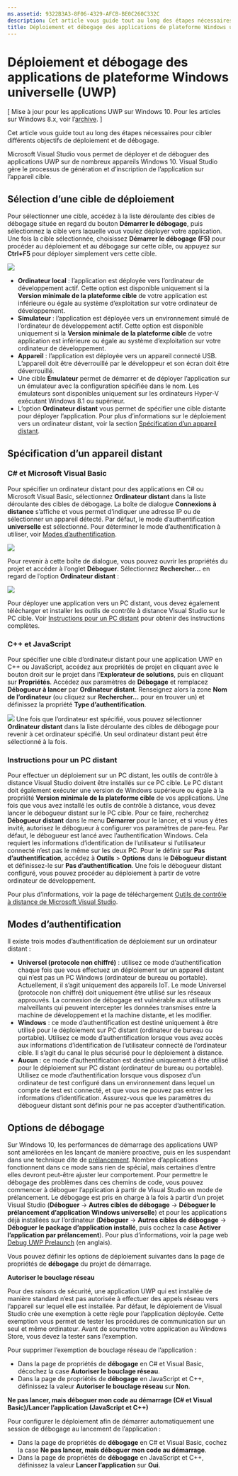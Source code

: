 ```yaml
---
ms.assetid: 9322B3A3-8F06-4329-AFCB-BE0C260C332C
description: Cet article vous guide tout au long des étapes nécessaires pour cibler différents objectifs de déploiement et de débogage.
title: Déploiement et débogage des applications de plateforme Windows universelle (UWP)
---
```


# Déploiement et débogage des applications de plateforme Windows universelle (UWP)

\[ Mise à jour pour les applications UWP sur Windows 10. Pour les articles sur Windows 8.x, voir l’[archive](http://go.microsoft.com/fwlink/p/?linkid=619132). \]

Cet article vous guide tout au long des étapes nécessaires pour cibler différents objectifs de déploiement et de débogage.

Microsoft Visual Studio vous permet de déployer et de déboguer des applications UWP sur de nombreux appareils Windows 10. Visual Studio gère le processus de génération et d’inscription de l’application sur l’appareil cible.

## Sélection d’une cible de déploiement

Pour sélectionner une cible, accédez à la liste déroulante des cibles de débogage située en regard du bouton **Démarrer le débogage**, puis sélectionnez la cible vers laquelle vous voulez déployer votre application. Une fois la cible sélectionnée, choisissez **Démarrer le débogage (F5)** pour procéder au déploiement et au débogage sur cette cible, ou appuyez sur **Ctrl+F5** pour déployer simplement vers cette cible.

![](images/debug-device-target-list.png)

-   **Ordinateur local** : l’application est déployée vers l’ordinateur de développement actif. Cette option est disponible uniquement si la **Version minimale de la plateforme cible** de votre application est inférieure ou égale au système d’exploitation sur votre ordinateur de développement.
-   **Simulateur** : l’application est déployée vers un environnement simulé de l’ordinateur de développement actif. Cette option est disponible uniquement si la **Version minimale de la plateforme cible** de votre application est inférieure ou égale au système d’exploitation sur votre ordinateur de développement.
-   **Appareil** : l’application est déployée vers un appareil connecté USB. L’appareil doit être déverrouillé par le développeur et son écran doit être déverrouillé.
-   Une cible **Émulateur** permet de démarrer et de déployer l’application sur un émulateur avec la configuration spécifiée dans le nom. Les émulateurs sont disponibles uniquement sur les ordinateurs Hyper-V exécutant Windows 8.1 ou supérieur.
-   L’option **Ordinateur distant** vous permet de spécifier une cible distante pour déployer l’application. Pour plus d’informations sur le déploiement vers un ordinateur distant, voir la section [Spécification d’un appareil distant](#specifying-a-remote-device).

## Spécification d’un appareil distant

### C# et Microsoft Visual Basic

Pour spécifier un ordinateur distant pour des applications en C# ou Microsoft Visual Basic, sélectionnez **Ordinateur distant** dans la liste déroulante des cibles de débogage. La boîte de dialogue **Connexions à distance** s’affiche et vous permet d’indiquer une adresse IP ou de sélectionner un appareil détecté. Par défaut, le mode d’authentification **universelle** est sélectionné. Pour déterminer le mode d’authentification à utiliser, voir [Modes d’authentification](#authentication-modes).

![](images/debug-remote-connections.png)

Pour revenir à cette boîte de dialogue, vous pouvez ouvrir les propriétés du projet et accéder à l’onglet **Déboguer**. Sélectionnez **Rechercher...** en regard de l’option **Ordinateur distant** :

![](images/debug-remote-machine-config.png)

Pour déployer une application vers un PC distant, vous devez également télécharger et installer les outils de contrôle à distance Visual Studio sur le PC cible. Voir [Instructions pour un PC distant](#remote-pc-instructions) pour obtenir des instructions complètes.

### C++ et JavaScript

Pour spécifier une cible d’ordinateur distant pour une application UWP en C++ ou JavaScript, accédez aux propriétés de projet en cliquant avec le bouton droit sur le projet dans l’**Explorateur de solutions**, puis en cliquant sur **Propriétés**. Accédez aux paramètres de **Débogage** et remplacez **Débogueur à lancer** par **Ordinateur distant**. Renseignez alors la zone **Nom de l’ordinateur** (ou cliquez sur **Rechercher…** pour en trouver un) et définissez la propriété **Type d’authentification**.

![](images/debug-property-pages.png)
Une fois que l’ordinateur est spécifié, vous pouvez sélectionner **Ordinateur distant** dans la liste déroulante des cibles de débogage pour revenir à cet ordinateur spécifié. Un seul ordinateur distant peut être sélectionné à la fois.

### Instructions pour un PC distant

Pour effectuer un déploiement sur un PC distant, les outils de contrôle à distance Visual Studio doivent être installés sur ce PC cible. Le PC distant doit également exécuter une version de Windows supérieure ou égale à la propriété **Version minimale de la plateforme cible** de vos applications. Une fois que vous avez installé les outils de contrôle à distance, vous devez lancer le débogueur distant sur le PC cible. Pour ce faire, recherchez **Débogueur distant** dans le menu **Démarrer** pour le lancer, et si vous y êtes invité, autorisez le débogueur à configurer vos paramètres de pare-feu. Par défaut, le débogueur est lancé avec l’authentification Windows. Cela requiert les informations d’identification de l’utilisateur si l’utilisateur connecté n’est pas le même sur les deux PC. Pour le définir sur **Pas d’authentification**, accédez à **Outils** &gt; **Options** dans le **Débogueur distant** et définissez-le sur **Pas d’authentification**. Une fois le débogueur distant configuré, vous pouvez procéder au déploiement à partir de votre ordinateur de développement.

Pour plus d’informations, voir la page de téléchargement [Outils de contrôle à distance de Microsoft Visual Studio]( http://go.microsoft.com/fwlink/?LinkId=717039).

## Modes d’authentification

Il existe trois modes d’authentification de déploiement sur un ordinateur distant :

- **Universel (protocole non chiffré)** : utilisez ce mode d’authentification chaque fois que vous effectuez un déploiement sur un appareil distant qui n’est pas un PC Windows (ordinateur de bureau ou portable). Actuellement, il s’agit uniquement des appareils IoT. Le mode Universel (protocole non chiffré) doit uniquement être utilisé sur les réseaux approuvés. La connexion de débogage est vulnérable aux utilisateurs malveillants qui peuvent intercepter les données transmises entre la machine de développement et la machine distante, et les modifier.
- **Windows** : ce mode d’authentification est destiné uniquement à être utilisé pour le déploiement sur PC distant (ordinateur de bureau ou portable). Utilisez ce mode d’authentification lorsque vous avez accès aux informations d’identification de l’utilisateur connecté de l’ordinateur cible. Il s’agit du canal le plus sécurisé pour le déploiement à distance.
- **Aucun** : ce mode d’authentification est destiné uniquement à être utilisé pour le déploiement sur PC distant (ordinateur de bureau ou portable). Utilisez ce mode d’authentification lorsque vous disposez d’un ordinateur de test configuré dans un environnement dans lequel un compte de test est connecté, et que vous ne pouvez pas entrer les informations d’identification. Assurez-vous que les paramètres du débogueur distant sont définis pour ne pas accepter d’authentification.

## Options de débogage

Sur Windows 10, les performances de démarrage des applications UWP sont améliorées en les lançant de manière proactive, puis en les suspendant dans une technique dite de [prélancement](https://msdn.microsoft.com/library/windows/apps/Mt593297). Nombre d’applications fonctionnent dans ce mode sans rien de spécial, mais certaines d’entre elles devront peut-être ajuster leur comportement. Pour permettre le débogage des problèmes dans ces chemins de code, vous pouvez commencer à déboguer l’application à partir de Visual Studio en mode de prélancement. Le débogage est pris en charge à la fois à partir d’un projet Visual Studio (**Déboguer** -&gt; **Autres cibles de débogage** -> **Déboguer le prélancement d’application Windows universelle**) et pour les applications déjà installées sur l’ordinateur (**Déboguer** -&gt; **Autres cibles de débogage** -&gt; **Déboguer le package d’application installé**, puis cochez la case **Activer l’application par prélancement**). Pour plus d’informations, voir la page web [Debug UWP Prelaunch]( http://go.microsoft.com/fwlink/?LinkId=717245) (en anglais).

Vous pouvez définir les options de déploiement suivantes dans la page de propriétés de **débogage** du projet de démarrage.

**Autoriser le bouclage réseau**

Pour des raisons de sécurité, une application UWP qui est installée de manière standard n’est pas autorisée à effectuer des appels réseau vers l’appareil sur lequel elle est installée. Par défaut, le déploiement de Visual Studio crée une exemption à cette règle pour l’application déployée. Cette exemption vous permet de tester les procédures de communication sur un seul et même ordinateur. Avant de soumettre votre application au Windows Store, vous devez la tester sans l’exemption.

Pour supprimer l’exemption de bouclage réseau de l’application :

-   Dans la page de propriétés de **débogage** en C# et Visual Basic, décochez la case **Autoriser le bouclage réseau**.
-   Dans la page de propriétés de **débogage** en JavaScript et C++, définissez la valeur **Autoriser le bouclage réseau** sur **Non**.

**Ne pas lancer, mais déboguer mon code au démarrage (C# et Visual Basic)/Lancer l’application (JavaScript et C++)**

Pour configurer le déploiement afin de démarrer automatiquement une session de débogage au lancement de l’application :

-   Dans la page de propriétés de **débogage** en C# et Visual Basic, cochez la case **Ne pas lancer, mais déboguer mon code au démarrage**.
-   Dans la page de propriétés de **débogage** en JavaScript et C++, définissez la valeur **Lancer l’application** sur **Oui**.


<!--HONumber=Mar16_HO1-->
